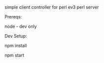 simple client controller for perl ev3 perl server

Prereqs:

node - dev only

Dev Setup:

npm install

npm start 
